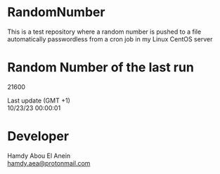 # RandomNumber    
This is a test repository where a random number is pushed to a file automatically passwordless from a cron job in my Linux CentOS server    
# Random Number of the last run   
21600
      
Last update (GMT +1)    
10/23/23 00:00:01
# Developer    
Hamdy Abou El Anein   
hamdy.aea@protonmail.com
